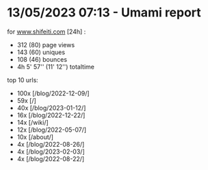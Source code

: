 # 13/05/2023 07:13 - Umami report
for www.shifeiti.com [24h] :

 - 312 (80) page views
 - 143 (60) uniques
 - 108 (46) bounces
 - 4h 5' 57'' (11' 12'') totaltime


top 10 urls:
 - 100x [/blog/2022-12-09/]
 - 59x [/]
 - 40x [/blog/2023-01-12/]
 - 16x [/blog/2022-12-22/]
 - 14x [/wiki/]
 - 12x [/blog/2022-05-07/]
 - 10x [/about/]
 - 4x [/blog/2022-08-26/]
 - 4x [/blog/2023-02-03/]
 - 4x [/blog/2022-08-22/]



